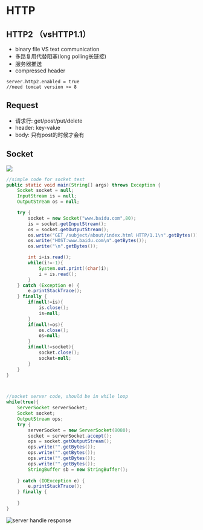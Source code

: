 # HTTP

## HTTP2 （vsHTTP1.1）

* binary file VS text communication
* 多路复用代替阻塞(long polling长链接)
* 服务器推送
* compressed header

```markup
server.http2.enabled = true
//need tomcat version >= 8
```

##

## Request

* 请求行: get/post/put/delete
* header: key-value
* body: 只有post的时候才会有

## Socket

![](https://firebasestorage.googleapis.com/v0/b/gitbook-x-prod.appspot.com/o/spaces%2F-MFqvIOP6F1uRQ6y7Bto%2Fuploads%2FE2F2K0GbfAnAfjylJQ8U%2Ffile.png?alt=media)

```java
//simple code for socket test
public static void main(String[] args) throws Exception {
    Socket socket = null;
    InputStream is = null;
    OutputStream os = null;

    try {
        socket = new Socket("www.baidu.com",80);
        is = socket.getInputStream();
        os = socket.getOutputStream();
        os.write("GET /subject/about/index.html HTTP/1.1\n".getBytes());
        os.write("HOST:www.baidu.com\n".getBytes());
        os.write("\n".getBytes());

        int i=is.read();
        while(i!=-1){
            System.out.print((char)i);
            i = is.read();
        }
    } catch (Exception e) {
        e.printStackTrace();
    } finally {
        if(null!=is){
            is.close();
            is=null;
        }
        if(null!=os){
            os.close();
            os=null;
        }
        if(null!=socket){
            socket.close();
            socket=null;
        }
    }
}



//socket server code, should be in while loop
while(true){
    ServerSocket serverSocket;
    Socket socket;
    OutputStream ops;
    try {
        serverSocket = new ServerSocket(8080);
        socket = serverSocket.accept();
        ops = socket.getOutputStream();
        ops.write("".getBytes());
        ops.write("".getBytes());
        ops.write("".getBytes());
        ops.write("".getBytes());
        StringBuffer sb = new StringBuffer();
        
    } catch (IOException e) {
        e.printStackTrace();
    } finally {
    
    }
}
```



![server handle response](https://firebasestorage.googleapis.com/v0/b/gitbook-x-prod.appspot.com/o/spaces%2F-MFqvIOP6F1uRQ6y7Bto%2Fuploads%2FqLEoipn8OgcBAN6dDCXV%2Ffile.png?alt=media)













